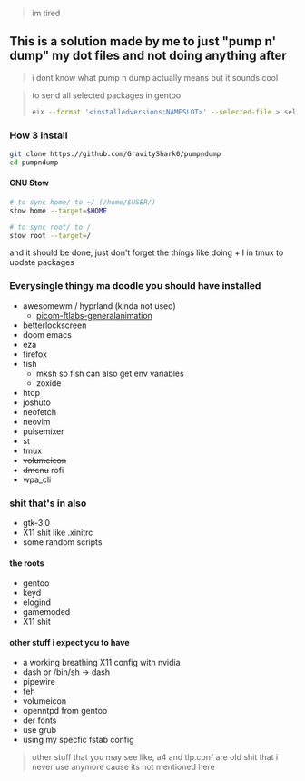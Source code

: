 > im tired
## This is a solution made by me to just "pump n' dump" my dot files and not doing anything after
> i dont know what pump n dump actually means but it sounds cool

>to send all selected packages in gentoo
>```bash
>eix --format '<installedversions:NAMESLOT>' --selected-file > selected-packages.txt
>```


### How 3 install
```bash
git clone https://github.com/GravityShark0/pumpndump
cd pumpndump
```


#### GNU Stow
```bash
# to sync home/ to ~/ (/home/$USER/)
stow home --target=$HOME

# to sync root/ to /
stow root --target=/
```
and it should be done,
just don't forget the things like doing <prefix> + I in tmux to update packages

### Everysingle thingy ma doodle you should have installed
- awesomewm / hyprland (kinda not used)
    - [ picom-ftlabs-generalanimation ](https://github.com/FT-Labs/picom/tree/generalanimation)
- betterlockscreen
- doom emacs
- eza
- firefox
- fish
    - mksh so fish can also get env variables
    - zoxide
- htop
- joshuto
- neofetch
- neovim
- pulsemixer
- st
- tmux
- ~~volumeicon~~
- ~~dmenu~~ rofi
- wpa_cli

### shit that's in also
- gtk-3.0
- X11 shit like .xinitrc
- some random scripts

#### the roots
- gentoo
- keyd
- elogind
- gamemoded
- X11 shit

#### other stuff i expect you to have
- a working breathing X11 config with nvidia
- dash or /bin/sh -> dash
- pipewire
- feh 
- volumeicon
- openntpd from gentoo
- der fonts
- use grub
- using my specfic fstab config

> other stuff that you may see like, a4 and tlp.conf are old shit that i never use anymore cause its not mentioned here
